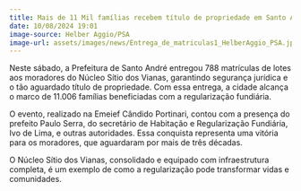 ```yaml
---
title: Mais de 11 Mil famílias recebem título de propriedade em Santo André
date: 10/08/2024 19:01
image-source: Helber Aggio/PSA
image-url: assets/images/news/Entrega_de_matriculas1_HelberAggio_PSA.jpg
---
```


Neste sábado, a Prefeitura de Santo André entregou 788 matrículas de lotes aos moradores do Núcleo Sítio dos Vianas, garantindo segurança jurídica e o tão aguardado título de propriedade. Com essa entrega, a cidade alcança o marco de 11.006 famílias beneficiadas com a regularização fundiária.

O evento, realizado na Emeief Cândido Portinari, contou com a presença do prefeito Paulo Serra, do secretário de Habitação e Regularização Fundiária, Ivo de Lima, e outras autoridades. Essa conquista representa uma vitória para os moradores, que aguardaram por mais de três décadas.

O Núcleo Sítio dos Vianas, consolidado e equipado com infraestrutura completa, é um exemplo de como a regularização pode transformar vidas e comunidades.